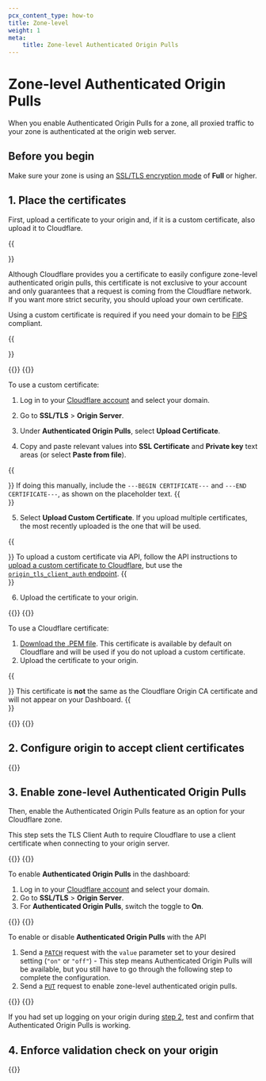 ```yaml
---
pcx_content_type: how-to
title: Zone-level
weight: 1
meta:
    title: Zone-level Authenticated Origin Pulls
---
```


# Zone-level Authenticated Origin Pulls

When you enable Authenticated Origin Pulls for a zone, all proxied traffic to your zone is authenticated at the origin web server.

## Before you begin

Make sure your zone is using an [SSL/TLS encryption mode](/ssl/origin-configuration/ssl-modes/) of **Full** or higher.

## 1. Place the certificates

First, upload a certificate to your origin and, if it is a custom certificate, also upload it to Cloudflare.

{{<Aside type="warning">}}

Although Cloudflare provides you a certificate to easily configure zone-level authenticated origin pulls, this certificate is not exclusive to your account and only guarantees that a request is coming from the Cloudflare network. If you want more strict security, you should upload your own certificate.

Using a custom certificate is required if you need your domain to be [FIPS](https://en.wikipedia.org/wiki/Federal_Information_Processing_Standards) compliant.

{{</Aside>}}

{{<tabs labels="Custom certificate | Cloudflare certificate">}}
{{<tab label="custom certificate" no-code="true">}}

To use a custom certificate:

1.  Log in to your [Cloudflare account](https://dash.cloudflare.com) and select your domain.

2. Go to **SSL/TLS** > **Origin Server**.

3. Under **Authenticated Origin Pulls**, select **Upload Certificate**.

4. Copy and paste relevant values into **SSL Certificate** and **Private key** text areas (or select **Paste from file**).

{{<Aside type="note">}}
If doing this manually, include the `---BEGIN CERTIFICATE---` and `---END CERTIFICATE---`, as shown on the placeholder text.
{{</Aside>}}

5. Select **Upload Custom Certificate**. If you upload multiple certificates, the most recently uploaded is the one that will be used.

{{<Aside type="note">}}
To upload a custom certificate via API, follow the API instructions to [upload a custom certificate to Cloudflare](/ssl/edge-certificates/custom-certificates/uploading/#upload-a-custom-certificate), but use the [`origin_tls_client_auth` endpoint](/api/operations/zone-level-authenticated-origin-pulls-upload-certificate).
{{</Aside>}}

6. Upload the certificate to your origin.

{{</tab>}}
{{<tab label="cloudflare certificate" no-code="true">}}

To use a Cloudflare certificate:

1. [Download the .PEM file](/ssl/static/authenticated_origin_pull_ca.pem). This certificate is available by default on Cloudflare and will be used if you do not upload a custom certificate.
2. Upload the certificate to your origin.

{{<Aside type="warning">}}
This certificate is **not** the same as the Cloudflare Origin CA certificate and will not appear on your Dashboard.
{{</Aside>}}

{{</tab>}}
{{</tabs>}}

## 2. Configure origin to accept client certificates

{{<render file="_aop-configure-origin.md">}}

## 3. Enable zone-level Authenticated Origin Pulls

Then, enable the Authenticated Origin Pulls feature as an option for your Cloudflare zone.

This step sets the TLS Client Auth to require Cloudflare to use a client certificate when connecting to your origin server.

{{<tabs labels="Dashboard | API">}}
{{<tab label="dashboard" no-code="true">}}

To enable **Authenticated Origin Pulls** in the dashboard:

1.  Log in to your [Cloudflare account](https://dash.cloudflare.com) and select your domain.
2.  Go to **SSL/TLS** > **Origin Server**.
3.  For **Authenticated Origin Pulls**, switch the toggle to **On**.

{{</tab>}}
{{<tab label="api" no-code="true">}}

To enable or disable **Authenticated Origin Pulls** with the API

1. Send a [`PATCH`](/api/operations/zone-settings-change-tls-client-auth-setting) request with the `value` parameter set to your desired setting (`"on"` or `"off"`) - This step means Authenticated Origin Pulls will be available, but you still have to go through the following step to complete the configuration.
2. Send a [`PUT`](/api/operations/zone-level-authenticated-origin-pulls-set-enablement-for-zone) request to enable zone-level authenticated origin pulls.

{{</tab>}}
{{</tabs>}}

If you had set up logging on your origin during [step 2](#2-configure-origin-to-accept-client-certificates), test and confirm that Authenticated Origin Pulls is working.

##  4. Enforce validation check on your origin

{{<render file="_aop-enforce-validation.md">}}